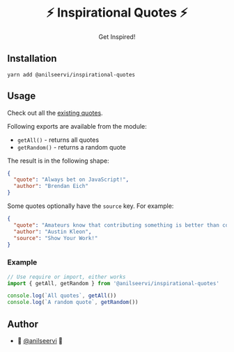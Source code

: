 <div align="center">

# :zap: Inspirational Quotes :zap:

Get Inspired!

</div>

## Installation

```shell
yarn add @anilseervi/inspirational-quotes
```

## Usage

Check out all the [existing quotes](./src/quotes.js).

Following exports are available from the module:

- `getAll()` - returns all quotes
- `getRandom()` - returns a random quote

The result is in the following shape:

```json
{
  "quote": "Always bet on JavaScript!",
  "author": "Brendan Eich"
}
```

Some quotes optionally have the `source` key. For example:

```json
{
  "quote": "Amateurs know that contributing something is better than contributing nothing.",
  "author": "Austin Kleon",
  "source": "Show Your Work!"
}
```

### Example

```js
// Use require or import, either works
import { getAll, getRandom } from '@anilseervi/inspirational-quotes'

console.log(`All quotes`, getAll())
console.log(`A random quote`, getRandom())
```

## Author

- :raised_hands: [@anilseervi](https://twitter.com/linaseervi) :large_blue_circle:
